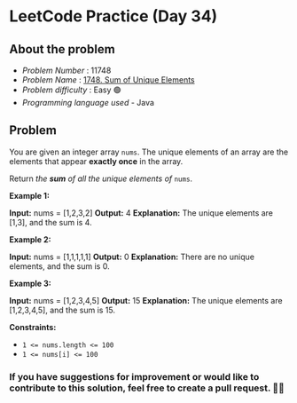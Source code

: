 # LeetCode Practice  (Day 34)

## About the problem
- *Problem Number* : 11748
- *Problem Name* : [1748. Sum of Unique Elements](https://leetcode.com/problems/sum-of-unique-elements/)
- *Problem difficulty* : Easy 🟢
- *Programming language used* - Java

## Problem

You are given an integer array  `nums`. The unique elements of an array are the elements that appear  **exactly once**  in the array.

Return  _the  **sum**  of all the unique elements of_ `nums`.

**Example 1:**

**Input:** nums = [1,2,3,2]
**Output:** 4
**Explanation:** The unique elements are [1,3], and the sum is 4.

**Example 2:**

**Input:** nums = [1,1,1,1,1]
**Output:** 0
**Explanation:** There are no unique elements, and the sum is 0.

**Example 3:**

**Input:** nums = [1,2,3,4,5]
**Output:** 15
**Explanation:** The unique elements are [1,2,3,4,5], and the sum is 15.

**Constraints:**

-   `1 <= nums.length <= 100`
-   `1 <= nums[i] <= 100`

### If you have suggestions for improvement or would like to contribute to this solution, feel free to create a pull request. 🙌😇

